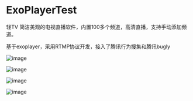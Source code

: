 # ExoPlayerTest
轻TV 简洁美观的电视直播软件，内置100多个频道，高清直播，支持手动添加频道。

基于exoplayer，采用RTMP协议开发，接入了腾讯行为搜集和腾讯bugly

![image](https://github.com/virtualC9/ExoPlayerTest/blob/master/image/%E5%BE%AE%E4%BF%A1%E5%9B%BE%E7%89%87_20200529163913.jpg)

![image](https://github.com/virtualC9/ExoPlayerTest/blob/master/image/%E5%BE%AE%E4%BF%A1%E5%9B%BE%E7%89%87_20200529163927.jpg)

![image](https://github.com/virtualC9/ExoPlayerTest/blob/master/image/%E5%BE%AE%E4%BF%A1%E5%9B%BE%E7%89%87_20200529163933.jpg)

![image](https://github.com/virtualC9/ExoPlayerTest/blob/master/image/%E5%BE%AE%E4%BF%A1%E5%9B%BE%E7%89%87_20200529164235.jpg)
